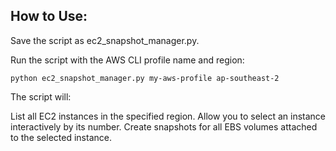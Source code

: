## How to Use:
Save the script as ec2_snapshot_manager.py.

Run the script with the AWS CLI profile name and region:

```
python ec2_snapshot_manager.py my-aws-profile ap-southeast-2
```
The script will:

List all EC2 instances in the specified region.
Allow you to select an instance interactively by its number.
Create snapshots for all EBS volumes attached to the selected instance.
